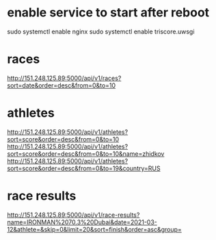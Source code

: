 # enable service to start after reboot
sudo systemctl enable nginx
sudo systemctl enable triscore.uwsgi

# races
http://151.248.125.89:5000/api/v1/races?sort=date&order=desc&from=0&to=10

# athletes
http://151.248.125.89:5000/api/v1/athletes?sort=score&order=desc&from=0&to=10
http://151.248.125.89:5000/api/v1/athletes?sort=score&order=desc&from=0&to=10&name=zhidkov
http://151.248.125.89:5000/api/v1/athletes?sort=score&order=desc&from=0&to=19&country=RUS

# race results
http://151.248.125.89:5000/api/v1/race-results?name=IRONMAN%2070.3%20Dubai&date=2021-03-12&athlete=&skip=0&limit=20&sort=finish&order=asc&group=

